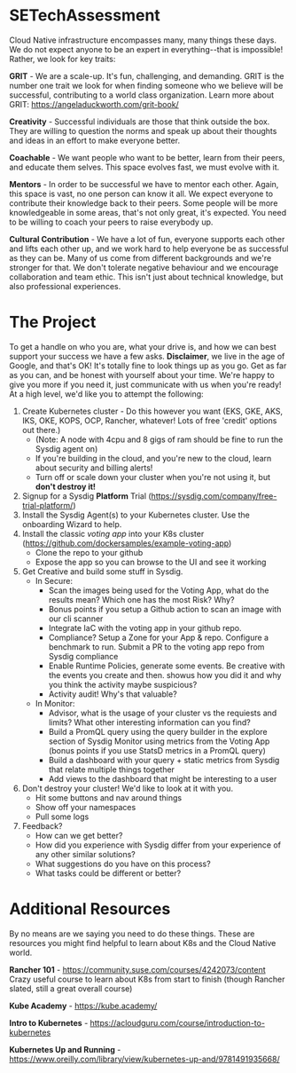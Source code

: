 # SETechAssessment

Cloud Native infrastructure encompasses many, many things these days. We do not expect anyone to be an expert in everything--that is impossible! Rather, we look for key traits:

**GRIT** - We are a scale-up. It's fun, challenging, and demanding. GRIT is the number one trait we look for when finding someone who we believe will be successful, contributing to a world class organization.  Learn more about GRIT: https://angeladuckworth.com/grit-book/

**Creativity** - Successful individuals are those that think outside the box. They are willing to question the norms and speak up about their thoughts and ideas in an effort to make everyone better.

**Coachable** - We want people who want to be better, learn from their peers, and educate them selves. This space evolves fast, we must evolve with it.

**Mentors** - In order to be successful we have to mentor each other. Again, this space is vast, no one person can know it all. We expect everyone to contribute their knowledge back to their peers. Some people will be more knowledgeable in some areas, that's not only great, it's expected. You need to be willing to coach your peers to raise everybody up.

**Cultural Contribution** - We have a lot of fun, everyone supports each other and lifts each other up, and we work hard to help everyone be as successful as they can be. Many of us come from different backgrounds and we're stronger for that. We don't tolerate negative behaviour and we encourage collaboration and team ethic. This isn't just about technical knowledge, but also professional experiences.

# The Project

To get a handle on who you are, what your drive is, and how we can best support your success we have a few asks.  **Disclaimer**, we live in the age of Google, and that's OK! It's totally fine to look things up as you go. Get as far as you can, and be honest with yourself about your time. We're happy to give you more if you need it, just communicate with us when you're ready! At a high level, we'd like you to attempt the following:

1. Create Kubernetes cluster - Do this however you want (EKS, GKE, AKS, IKS, OKE, KOPS, OCP, Rancher, whatever! Lots of free 'credit' options out there.)
    - (Note: A node with 4cpu and 8 gigs of ram should be fine to run the Sysdig agent on)
    - If you're building in the cloud, and you're new to the cloud, learn about security and billing alerts!
    - Turn off or scale down your cluster when you're not using it, but **don't destroy it!**
3. Signup for a Sysdig **Platform** Trial (https://sysdig.com/company/free-trial-platform/)
4. Install the Sysdig Agent(s) to your Kubernetes cluster. Use the onboarding Wizard to help.
5. Install the classic *voting app* into your K8s cluster (https://github.com/dockersamples/example-voting-app)
    - Clone the repo to your github
    - Expose the app so you can browse to the UI and see it working
6. Get Creative and build some stuff in Sysdig.
    - In Secure:
        - Scan the images being used for the Voting App, what do the results mean? Which one has the most Risk? Why?
        - Bonus points if you setup a Github action to scan an image with our cli scanner
        - Integrate IaC with the voting app in your github repo.
        - Compliance? Setup a Zone for your App & repo. Configure a benchmark to run. Submit a PR to the voting app repo from Sysdig compliance 
        - Enable Runtime Policies, generate some events. Be creative with the events you create and then. showus how you did it and why you think the activity maybe suspicious?
        - Activity audit! Why's that valuable?
    - In Monitor:
        - Advisor, what is the usage of your cluster vs the requiests and limits? What other interesting information can you find?
        - Build a PromQL query using the query builder in the explore section of Sysdig Monitor using metrics from the Voting App (bonus points if you use StatsD metrics in a PromQL query)
        - Build a dashboard with your query + static metrics from Sysdig that relate multiple things together
        - Add views to the dashboard that might be interesting to a user
7. Don't destroy your cluster! We'd like to look at it with you.
    - Hit some buttons and nav around things
    - Show off your namespaces
    - Pull some logs
8. Feedback? 
    - How can we get better? 
    - How did you experience with Sysdig differ from your experience of any other similar solutions?
    - What suggestions do you have on this process? 
    - What tasks could be different or better?

# Additional Resources

By no means are we saying you need to do these things. These are resources you might find helpful to learn about K8s and the Cloud Native world.

**Rancher 101** - https://community.suse.com/courses/4242073/content
Crazy useful course to learn about K8s from start to finish (though Rancher slated, still a great overall course)

**Kube Academy** - https://kube.academy/

**Intro to Kubernetes** - https://acloudguru.com/course/introduction-to-kubernetes

**Kubernetes Up and Running** - https://www.oreilly.com/library/view/kubernetes-up-and/9781491935668/
